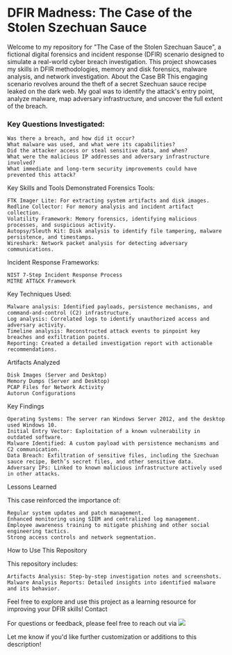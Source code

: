 # DFIR Madness: The Case of the Stolen Szechuan Sauce

Welcome to my repository for "The Case of the Stolen Szechuan Sauce", a fictional digital forensics and incident response (DFIR) scenario designed to simulate a real-world cyber breach investigation. This project showcases my skills in DFIR methodologies, memory and disk forensics, malware analysis, and network investigation.
About the Case
BR
This engaging scenario revolves around the theft of a secret Szechuan sauce recipe leaked on the dark web. My goal was to identify the attack's entry point, analyze malware, map adversary infrastructure, and uncover the full extent of the breach.

### Key Questions Investigated:

    Was there a breach, and how did it occur?
    What malware was used, and what were its capabilities?
    Did the attacker access or steal sensitive data, and when?
    What were the malicious IP addresses and adversary infrastructure involved?
    What immediate and long-term security improvements could have prevented this attack?

Key Skills and Tools Demonstrated
Forensics Tools:

    FTK Imager Lite: For extracting system artifacts and disk images.
    Redline Collector: For memory analysis and incident artifact collection.
    Volatility Framework: Memory forensics, identifying malicious processes, and suspicious activity.
    Autopsy/Sleuth Kit: Disk analysis to identify file tampering, malware persistence, and timestamps.
    Wireshark: Network packet analysis for detecting adversary communications.

Incident Response Frameworks:

    NIST 7-Step Incident Response Process
    MITRE ATT&CK Framework

Key Techniques Used:

    Malware analysis: Identified payloads, persistence mechanisms, and command-and-control (C2) infrastructure.
    Log analysis: Correlated logs to identify unauthorized access and adversary activity.
    Timeline analysis: Reconstructed attack events to pinpoint key breaches and exfiltration points.
    Reporting: Created a detailed investigation report with actionable recommendations.

Artifacts Analyzed

    Disk Images (Server and Desktop)
    Memory Dumps (Server and Desktop)
    PCAP Files for Network Activity
    Autorun Configurations

Key Findings

    Operating Systems: The server ran Windows Server 2012, and the desktop used Windows 10.
    Initial Entry Vector: Exploitation of a known vulnerability in outdated software.
    Malware Identified: A custom payload with persistence mechanisms and C2 communication.
    Data Breach: Exfiltration of sensitive files, including the Szechuan sauce recipe, Beth’s secret files, and other sensitive data.
    Adversary IPs: Linked to known malicious infrastructure actively used in other attacks.

Lessons Learned

This case reinforced the importance of:

    Regular system updates and patch management.
    Enhanced monitoring using SIEM and centralized log management.
    Employee awareness training to mitigate phishing and other social engineering tactics.
    Strong access controls and network segmentation.

How to Use This Repository

This repository includes:

    Artifacts Analysis: Step-by-step investigation notes and screenshots.
    Malware Analysis Reports: Detailed insights into identified malware and its behavior.

Feel free to explore and use this project as a learning resource for improving your DFIR skills!
Contact

For questions or feedback, please feel free to reach out via  <a href="https://www.linkedin.com/in/rashedulrafi/"><img src="https://img.shields.io/badge/-LinkedIn-0072b1?&style=for-the-badge&logo=linkedin&logoColor=white" /></a> 

Let me know if you'd like further customization or additions to this description!
